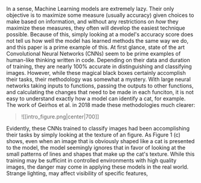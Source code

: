 In a sense, Machine Learning models are extremely lazy. Their only objective is to maximize some measure (usually accuracy) given choices to make based on information, and without any restrictions on *how* they maximize these measures, they often will develop the easiest technique possible. Because of this, simply looking at a model's accuracy score does not tell us how well the model has learned methods the same way we do, and this paper is a prime example of this.
At first glance, state of the art Convolutional Neural Networks (CNNs) seem to be prime examples of human-like thinking written in code. Depending on their data and duration of training, they are nearly 100% accurate in distinguishing and classifying images. However, while these magical black boxes certainly accomplish their tasks, their methodology was somewhat a mystery. With large neural networks taking inputs to functions, passing the outputs to other functions, and calculating the changes that need to be made in each funciton, it is not easy to understand exactly how a model can identify a cat, for example. The work of Geirhos et al. in 2018 made these methodologies much clearer:

> ![[intro_figure.png|center|700]]

Evidently, these CNNs trained to classify images had been accomplishing their tasks by simply looking at the texture of an figure. As Figure 1 (c) shows, even when an image that is obviously shaped like a cat is presented to the model, the model seemingly ignores that in favor of looking at the small patterns of lines and shapes that make up the cat's texture.
While this training may be sufficint in controlled environments with high quality images, the danger may come in applying these models in the real world. Strange lighting,  may affect visibility of specific features,
